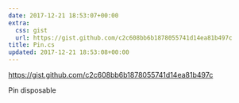 ```yaml
---
date: 2017-12-21 18:53:07+00:00
extra:
  css: gist
  url: https://gist.github.com/c2c608bb6b1878055741d14ea81b497c
title: Pin.cs
updated: 2017-12-21 18:53:08+00:00
---
```


<https://gist.github.com/c2c608bb6b1878055741d14ea81b497c>

Pin disposable
